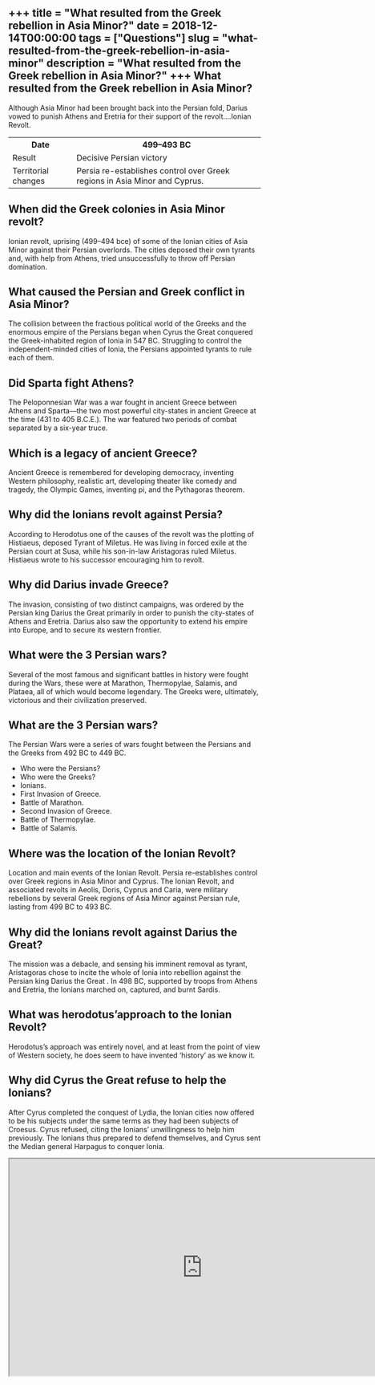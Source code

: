 +++
title = "What resulted from the Greek rebellion in Asia Minor?"
date = 2018-12-14T00:00:00
tags = ["Questions"]
slug = "what-resulted-from-the-greek-rebellion-in-asia-minor"
description = "What resulted from the Greek rebellion in Asia Minor?"
+++
What resulted from the Greek rebellion in Asia Minor?
-----------------------------------------------------

Although Asia Minor had been brought back into the Persian fold, Darius vowed to punish Athens and Eretria for their support of the revolt….Ionian Revolt.

<table><tr><th>Date</th><th>499–493 BC</th></tr><tr><td>Result</td><td>Decisive Persian victory</td></tr><tr><td>Territorial changes</td><td>Persia re-establishes control over Greek regions in Asia Minor and Cyprus.</td></tr></table>

When did the Greek colonies in Asia Minor revolt?
-------------------------------------------------

Ionian revolt, uprising (499–494 bce) of some of the Ionian cities of Asia Minor against their Persian overlords. The cities deposed their own tyrants and, with help from Athens, tried unsuccessfully to throw off Persian domination.

What caused the Persian and Greek conflict in Asia Minor?
---------------------------------------------------------

The collision between the fractious political world of the Greeks and the enormous empire of the Persians began when Cyrus the Great conquered the Greek-inhabited region of Ionia in 547 BC. Struggling to control the independent-minded cities of Ionia, the Persians appointed tyrants to rule each of them.

Did Sparta fight Athens?
------------------------

The Peloponnesian War was a war fought in ancient Greece between Athens and Sparta—the two most powerful city-states in ancient Greece at the time (431 to 405 B.C.E.). The war featured two periods of combat separated by a six-year truce.

Which is a legacy of ancient Greece?
------------------------------------

Ancient Greece is remembered for developing democracy, inventing Western philosophy, realistic art, developing theater like comedy and tragedy, the Olympic Games, inventing pi, and the Pythagoras theorem.

Why did the Ionians revolt against Persia?
------------------------------------------

According to Herodotus one of the causes of the revolt was the plotting of Histiaeus, deposed Tyrant of Miletus. He was living in forced exile at the Persian court at Susa, while his son-in-law Aristagoras ruled Miletus. Histiaeus wrote to his successor encouraging him to revolt.

Why did Darius invade Greece?
-----------------------------

The invasion, consisting of two distinct campaigns, was ordered by the Persian king Darius the Great primarily in order to punish the city-states of Athens and Eretria. Darius also saw the opportunity to extend his empire into Europe, and to secure its western frontier.

What were the 3 Persian wars?
-----------------------------

Several of the most famous and significant battles in history were fought during the Wars, these were at Marathon, Thermopylae, Salamis, and Plataea, all of which would become legendary. The Greeks were, ultimately, victorious and their civilization preserved.

What are the 3 Persian wars?
----------------------------

The Persian Wars were a series of wars fought between the Persians and the Greeks from 492 BC to 449 BC.

- Who were the Persians?
- Who were the Greeks?
- Ionians.
- First Invasion of Greece.
- Battle of Marathon.
- Second Invasion of Greece.
- Battle of Thermopylae.
- Battle of Salamis.

Where was the location of the Ionian Revolt?
--------------------------------------------

Location and main events of the Ionian Revolt. Persia re-establishes control over Greek regions in Asia Minor and Cyprus. The Ionian Revolt, and associated revolts in Aeolis, Doris, Cyprus and Caria, were military rebellions by several Greek regions of Asia Minor against Persian rule, lasting from 499 BC to 493 BC.

Why did the Ionians revolt against Darius the Great?
----------------------------------------------------

The mission was a debacle, and sensing his imminent removal as tyrant, Aristagoras chose to incite the whole of Ionia into rebellion against the Persian king Darius the Great . In 498 BC, supported by troops from Athens and Eretria, the Ionians marched on, captured, and burnt Sardis.

What was herodotus’approach to the Ionian Revolt?
-------------------------------------------------

Herodotus’s approach was entirely novel, and at least from the point of view of Western society, he does seem to have invented ‘history’ as we know it.

Why did Cyrus the Great refuse to help the Ionians?
---------------------------------------------------

After Cyrus completed the conquest of Lydia, the Ionian cities now offered to be his subjects under the same terms as they had been subjects of Croesus. Cyrus refused, citing the Ionians’ unwillingness to help him previously. The Ionians thus prepared to defend themselves, and Cyrus sent the Median general Harpagus to conquer Ionia.

<iframe allow="accelerometer; autoplay; clipboard-write; encrypted-media; gyroscope; picture-in-picture" allowfullscreen="" class="__youtube_prefs__  epyt-is-override  no-lazyload" data-no-lazy="1" data-origheight="433" data-origwidth="770" data-skipgform_ajax_framebjll="" height="433" id="_ytid_68297" loading="lazy" src="https://www.youtube.com/embed/yIpVw3Ft0J4?enablejsapi=1&autoplay=0&cc_load_policy=0&cc_lang_pref=&iv_load_policy=1&loop=0&modestbranding=0&rel=1&fs=1&playsinline=0&autohide=2&theme=dark&color=red&controls=1&" title="YouTube player" width="770"></iframe>